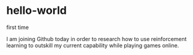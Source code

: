 # hello-world
first time

I am joining Github today in order to research how to use reinforcement learning to outskill my current capability while playing games online. 
